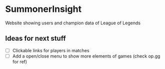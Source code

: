 # SummonerInsight
Website showing users and champion data of League of Legends

## Ideas for next stuff

- [ ] Clickable links for players in matches
- [ ] Add a open/close menu to show more elements of games (check op.gg for ref)
